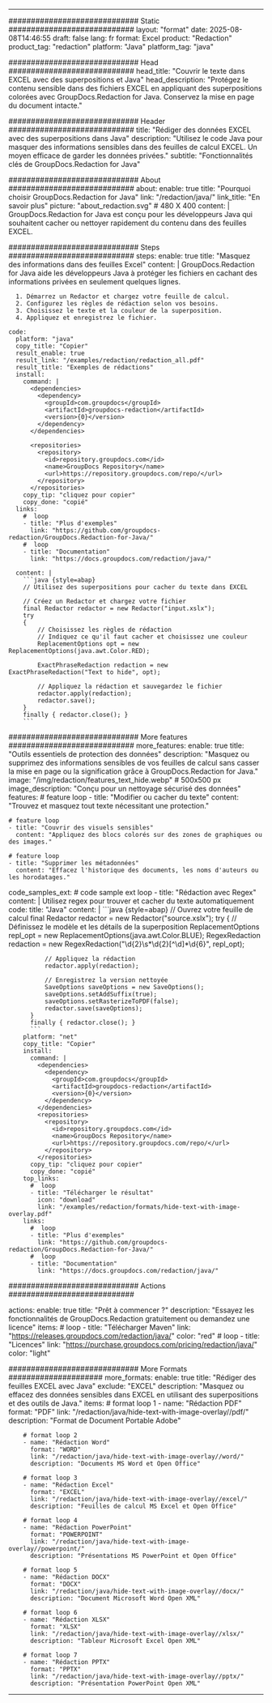 
---
############################# Static ############################
layout: "format"
date:  2025-08-08T14:46:55
draft: false
lang: fr
format: Excel
product: "Redaction"
product_tag: "redaction"
platform: "Java"
platform_tag: "java"

############################# Head ############################
head_title: "Couvrir le texte dans EXCEL avec des superpositions et Java"
head_description: "Protégez le contenu sensible dans des fichiers EXCEL en appliquant des superpositions colorées avec GroupDocs.Redaction for Java. Conservez la mise en page du document intacte."

############################# Header ############################
title: "Rédiger des données EXCEL avec des superpositions dans Java" 
description: "Utilisez le code Java pour masquer des informations sensibles dans des feuilles de calcul EXCEL. Un moyen efficace de garder les données privées."
subtitle: "Fonctionnalités clés de GroupDocs.Redaction for Java" 

############################# About ############################
about:
    enable: true
    title: "Pourquoi choisir GroupDocs.Redaction for Java"
    link: "/redaction/java/"
    link_title: "En savoir plus"
    picture: "about_redaction.svg" # 480 X 400
    content: |
       GroupDocs.Redaction for Java est conçu pour les développeurs Java qui souhaitent cacher ou nettoyer rapidement du contenu dans des feuilles EXCEL.

############################# Steps ############################
steps:
    enable: true
    title: "Masquez des informations dans des feuilles Excel"
    content: |
      GroupDocs.Redaction for Java aide les développeurs Java à protéger les fichiers en cachant des informations privées en seulement quelques lignes.
      
      1. Démarrez un Redactor et chargez votre feuille de calcul.
      2. Configurez les règles de rédaction selon vos besoins.
      3. Choisissez le texte et la couleur de la superposition.
      4. Appliquez et enregistrez le fichier.
   
    code:
      platform: "java"
      copy_title: "Copier"
      result_enable: true
      result_link: "/examples/redaction/redaction_all.pdf"
      result_title: "Exemples de rédactions"
      install:
        command: |
          <dependencies>
            <dependency>
              <groupId>com.groupdocs</groupId>
              <artifactId>groupdocs-redaction</artifactId>
              <version>{0}</version>
            </dependency>
          </dependencies>

          <repositories>
            <repository>
              <id>repository.groupdocs.com</id>
              <name>GroupDocs Repository</name>
              <url>https://repository.groupdocs.com/repo/</url>
            </repository>
          </repositories>
        copy_tip: "cliquez pour copier"
        copy_done: "copié"
      links:
        #  loop
        - title: "Plus d'exemples"
          link: "https://github.com/groupdocs-redaction/GroupDocs.Redaction-for-Java/"
        #  loop
        - title: "Documentation"
          link: "https://docs.groupdocs.com/redaction/java/"
          
      content: |
        ```java {style=abap}
        // Utilisez des superpositions pour cacher du texte dans EXCEL

        // Créez un Redactor et chargez votre fichier
        final Redactor redactor = new Redactor("input.xslx");
        try
        {
            // Choisissez les règles de rédaction
            // Indiquez ce qu'il faut cacher et choisissez une couleur
            ReplacementOptions opt = new ReplacementOptions(java.awt.Color.RED);
            
            ExactPhraseRedaction redaction = new ExactPhraseRedaction("Text to hide", opt);

            // Appliquez la rédaction et sauvegardez le fichier
            redactor.apply(redaction);
            redactor.save();
        }
        finally { redactor.close(); }
        ```            


############################# More features ############################
more_features:
  enable: true
  title: "Outils essentiels de protection des données"
  description: "Masquez ou supprimez des informations sensibles de vos feuilles de calcul sans casser la mise en page ou la signification grâce à GroupDocs.Redaction for Java."
  image: "/img/redaction/features_text_hide.webp" # 500x500 px
  image_description: "Conçu pour un nettoyage sécurisé des données"
  features:
    # feature loop
    - title: "Modifier ou cacher du texte"
      content: "Trouvez et masquez tout texte nécessitant une protection."

    # feature loop
    - title: "Couvrir des visuels sensibles"
      content: "Appliquez des blocs colorés sur des zones de graphiques ou des images."

    # feature loop
    - title: "Supprimer les métadonnées"
      content: "Effacez l'historique des documents, les noms d'auteurs ou les horodatages."
      
  code_samples_ext:
    # code sample ext loop
    - title: "Rédaction avec Regex"
      content: |
        Utilisez regex pour trouver et cacher du texte automatiquement
      code:
        title: "Java"
        content: |
          ```java {style=abap}
          //  Ouvrez votre feuille de calcul
          final Redactor redactor = new Redactor("source.xslx");
          try
          {
              // Définissez le modèle et les détails de la superposition
              ReplacementOptions repl_opt = new ReplacementOptions(java.awt.Color.BLUE);
              RegexRedaction redaction = new RegexRedaction("\\d{2}\\s*\\d{2}[^\\d]*\\d{6}", repl_opt);
              
              // Appliquez la rédaction
              redactor.apply(redaction);

              // Enregistrez la version nettoyée
              SaveOptions saveOptions = new SaveOptions();
              saveOptions.setAddSuffix(true);
              saveOptions.setRasterizeToPDF(false);
              redactor.save(saveOptions);
          }
          finally { redactor.close(); }
          ```
        platform: "net"
        copy_title: "Copier"
        install:
          command: |
            <dependencies>
              <dependency>
                <groupId>com.groupdocs</groupId>
                <artifactId>groupdocs-redaction</artifactId>
                <version>{0}</version>
              </dependency>
            </dependencies>
            <repositories>
              <repository>
                <id>repository.groupdocs.com</id>
                <name>GroupDocs Repository</name>
                <url>https://repository.groupdocs.com/repo/</url>
              </repository>
            </repositories>
          copy_tip: "cliquez pour copier"
          copy_done: "copié"
        top_links:
          #  loop
          - title: "Télécharger le résultat"
            icon: "download"
            link: "/examples/redaction/formats/hide-text-with-image-overlay.pdf"
        links:
          #  loop
          - title: "Plus d'exemples"
            link: "https://github.com/groupdocs-redaction/GroupDocs.Redaction-for-Java/"
          #  loop
          - title: "Documentation"
            link: "https://docs.groupdocs.com/redaction/java/"


############################# Actions ############################

actions:
  enable: true
  title: "Prêt à commencer ?"
  description: "Essayez les fonctionnalités de GroupDocs.Redaction gratuitement ou demandez une licence"
  items:
    #  loop
    - title: "Télécharger Maven"
      link: "https://releases.groupdocs.com/redaction/java/"
      color: "red"
        #  loop
    - title: "Licences"
      link: "https://purchase.groupdocs.com/pricing/redaction/java/"
      color: "light"


############################# More Formats #####################
more_formats:
    enable: true
    title: "Rédiger des feuilles EXCEL avec Java"
    exclude: "EXCEL"
    description: "Masquez ou effacez des données sensibles dans EXCEL en utilisant des superpositions et des outils de Java."
    items: 
        # format loop 1
        - name: "Rédaction PDF"
          format: "PDF"
          link: "/redaction/java/hide-text-with-image-overlay//pdf/"
          description: "Format de Document Portable Adobe"

        # format loop 2
        - name: "Rédaction Word"
          format: "WORD"
          link: "/redaction/java/hide-text-with-image-overlay//word/"
          description: "Documents MS Word et Open Office"
          
        # format loop 3
        - name: "Rédaction Excel"
          format: "EXCEL"
          link: "/redaction/java/hide-text-with-image-overlay//excel/"
          description: "Feuilles de calcul MS Excel et Open Office"

        # format loop 4
        - name: "Rédaction PowerPoint"
          format: "POWERPOINT"
          link: "/redaction/java/hide-text-with-image-overlay//powerpoint/"
          description: "Présentations MS PowerPoint et Open Office"

        # format loop 5
        - name: "Rédaction DOCX"
          format: "DOCX"
          link: "/redaction/java/hide-text-with-image-overlay//docx/"
          description: "Document Microsoft Word Open XML"
          
        # format loop 6
        - name: "Rédaction XLSX"
          format: "XLSX"
          link: "/redaction/java/hide-text-with-image-overlay//xlsx/"
          description: "Tableur Microsoft Excel Open XML"
          
        # format loop 7
        - name: "Rédaction PPTX"
          format: "PPTX"
          link: "/redaction/java/hide-text-with-image-overlay//pptx/"
          description: "Présentation PowerPoint Open XML"


---